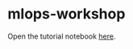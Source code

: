 # mlops-workshop

Open the tutorial notebook [here](https://colab.research.google.com/github/datarootsio/mlops-workshop/blob/main/notebooks/MLOps_Tutorial.ipynb).

